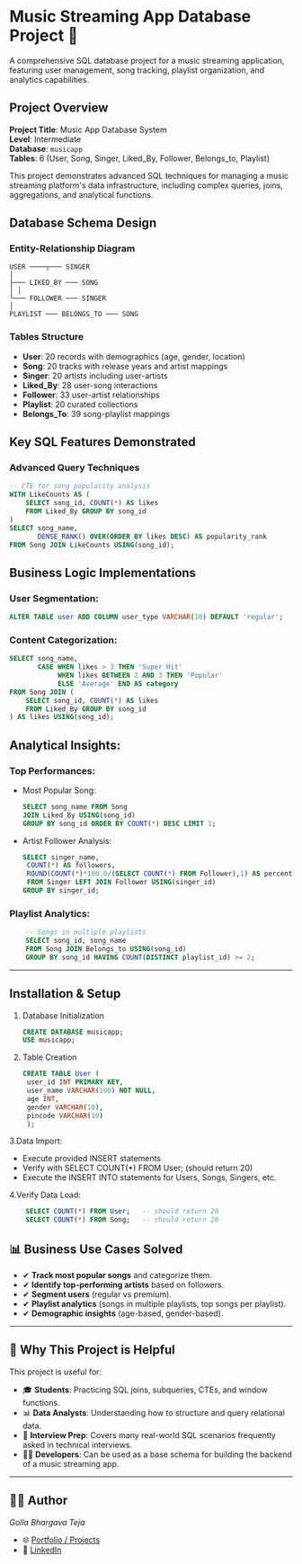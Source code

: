 # Music Streaming App Database Project 🎵


A comprehensive SQL database project for a music streaming application, featuring user management, song tracking, playlist organization, and analytics capabilities.

## Project Overview

**Project Title**: Music App Database System  
**Level**: Intermediate  
**Database**: `musicapp`  
**Tables**: 6 (User, Song, Singer, Liked_By, Follower, Belongs_to, Playlist)

This project demonstrates advanced SQL techniques for managing a music streaming platform's data infrastructure, including complex queries, joins, aggregations, and analytical functions.

## Database Schema Design

### Entity-Relationship Diagram
```
USER ────┬─── SINGER
│
├─── LIKED_BY ─── SONG
│ │
└─── FOLLOWER ─── SINGER
│
PLAYLIST ─── BELONGS_TO ─── SONG
```

### Tables Structure
- **User**: 20 records with demographics (age, gender, location)
- **Song**: 20 tracks with release years and artist mappings
- **Singer**: 20 artists including user-artists
- **Liked_By**: 28 user-song interactions
- **Follower**: 33 user-artist relationships
- **Playlist**: 20 curated collections
- **Belongs_To**: 39 song-playlist mappings

## Key SQL Features Demonstrated

### Advanced Query Techniques
```sql
-- CTE for song popularity analysis
WITH LikeCounts AS (
    SELECT song_id, COUNT(*) AS likes
    FROM Liked_By GROUP BY song_id
)
SELECT song_name, 
       DENSE_RANK() OVER(ORDER BY likes DESC) AS popularity_rank
FROM Song JOIN LikeCounts USING(song_id);
```
## Business Logic Implementations
### User Segmentation:
  ```sql
  ALTER TABLE user ADD COLUMN user_type VARCHAR(10) DEFAULT 'regular';
  ```
### Content Categorization:
  ```sql
  SELECT song_name, 
         CASE WHEN likes > 3 THEN 'Super Hit'
              WHEN likes BETWEEN 2 AND 3 THEN 'Popular'
              ELSE 'Average' END AS category
  FROM Song JOIN (
      SELECT song_id, COUNT(*) AS likes 
      FROM Liked_By GROUP BY song_id
  ) AS likes USING(song_id);
  ```
## Analytical Insights:
  ### Top Performances:
  - Most Popular Song:
      ```sql
      SELECT song_name FROM Song
      JOIN Liked_By USING(song_id)
      GROUP BY song_id ORDER BY COUNT(*) DESC LIMIT 1;
      ```
  - Artist Follower Analysis:
      ```sql
      SELECT singer_name, 
       COUNT(*) AS followers,
       ROUND(COUNT(*)*100.0/(SELECT COUNT(*) FROM Follower),1) AS percentage
       FROM Singer LEFT JOIN Follower USING(singer_id)
      GROUP BY singer_id;    
  ### Playlist Analytics:
  ```sql
      -- Songs in multiple playlists
      SELECT song_id, song_name 
      FROM Song JOIN Belongs_to USING(song_id)
      GROUP BY song_id HAVING COUNT(DISTINCT playlist_id) >= 2;
  ```
---
## Installation & Setup
1. Database Initialization  
   ```sql
   CREATE DATABASE musicapp;
   USE musicapp;
   ```
2. Table Creation
   ```sql
   CREATE TABLE User (
    user_id INT PRIMARY KEY,
    user_name VARCHAR(100) NOT NULL,
    age INT,
    gender VARCHAR(10),
    pincode VARCHAR(10)
    );
   ```
3.Data Import:

-  Execute provided INSERT statements
-   Verify with SELECT COUNT(*) FROM User; (should return 20)
-   Execute the INSERT INTO statements for Users, Songs, Singers, etc.
  
4.Verify Data Load:
```sql
    SELECT COUNT(*) FROM User;   -- should return 20
    SELECT COUNT(*) FROM Song;   -- should return 20
```
## 📊 Business Use Cases Solved  

- ✔ **Track most popular songs** and categorize them.  
- ✔ **Identify top-performing artists** based on followers.  
- ✔ **Segment users** (regular vs premium).  
- ✔ **Playlist analytics** (songs in multiple playlists, top songs per playlist).  
- ✔ **Demographic insights** (age-based, gender-based).  

---

## 🚀 Why This Project is Helpful  

This project is useful for:  

- 🎓 **Students**: Practicing SQL joins, subqueries, CTEs, and window functions.  
- 📊 **Data Analysts**: Understanding how to structure and query relational data.  
- 💼 **Interview Prep**: Covers many real-world SQL scenarios frequently asked in technical interviews.  
- 👨‍💻 **Developers**: Can be used as a base schema for building the backend of a music streaming app.  
---
## 👨‍💻 Author

*Golla Bhargava Teja*  

- 🌐 [Portfolio / Projects](https://github.com/bhargavatejagolla)  
- 💼 [LinkedIn](https://www.linkedin.com/in/golla-bhargava-teja/)  


  
